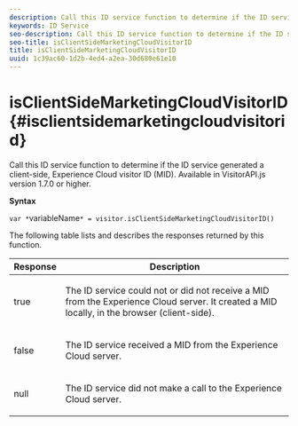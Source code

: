 ```yaml
---
description: Call this ID service function to determine if the ID service generated a client-side, Experience Cloud visitor ID (MID). Available in VisitorAPI.js version 1.7.0 or higher.
keywords: ID Service
seo-description: Call this ID service function to determine if the ID service generated a client-side, Experience Cloud visitor ID (MID). Available in VisitorAPI.js version 1.7.0 or higher.
seo-title: isClientSideMarketingCloudVisitorID
title: isClientSideMarketingCloudVisitorID
uuid: 1c39ac60-1d2b-4ed4-a2ea-30d680e61e10
---
```


# isClientSideMarketingCloudVisitorID{#isclientsidemarketingcloudvisitorid}

Call this ID service function to determine if the ID service generated a client-side, Experience Cloud visitor ID (MID). Available in VisitorAPI.js version 1.7.0 or higher.

 **Syntax**

`var *`variableName`* = visitor.isClientSideMarketingCloudVisitorID()`

The following table lists and describes the responses returned by this function.

<table id="table_5D08A5DD6FD04F94818B0E8B790D3136"> 
 <thead> 
  <tr> 
   <th colname="col1" class="entry"> Response </th> 
   <th colname="col2" class="entry"> Description </th> 
  </tr> 
 </thead>
 <tbody> 
  <tr> 
   <td colname="col1"> <p> <span class="codeph"> true</span> </p> </td> 
   <td colname="col2"> <p>The ID service could not or did not receive a MID from the <span class="keyword"> Experience Cloud</span> server. It created a MID locally, in the browser (client-side). </p> </td> 
  </tr> 
  <tr> 
   <td colname="col1"> <p> <span class="codeph"> false</span> </p> </td> 
   <td colname="col2"> <p>The ID service received a MID from the <span class="keyword"> Experience Cloud</span> server. </p> </td> 
  </tr> 
  <tr> 
   <td colname="col1"> <p> <span class="codeph"> null</span> </p> </td> 
   <td colname="col2"> <p>The ID service did not make a call to the <span class="keyword"> Experience Cloud</span> server. </p> </td> 
  </tr> 
 </tbody> 
</table>

